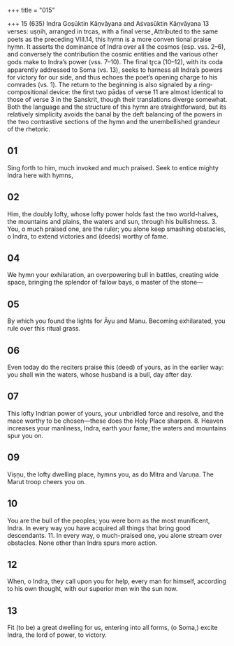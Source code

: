 +++
title = "015"

+++
15 (635)
Indra
Goṣūktin Kāṇvāyana and Aśvasūktin Kāṇvāyana
13 verses: uṣṇih, arranged in trcas, with a final verse ̥
Attributed to the same poets as the preceding VIII.14, this hymn is a more conven tional praise hymn. It asserts the dominance of Indra over all the cosmos (esp. vss.  2–6), and conversely the contribution the cosmic entities and the various other gods  make to Indra’s power (vss. 7–10). The final tr̥ca (10–12), with its coda apparently  addressed to Soma (vs. 13), seeks to harness all Indra’s powers for victory for our  side, and thus echoes the poet’s opening charge to his comrades (vs. 1). The return  to the beginning is also signaled by a ring-compositional device: the first two pādas  of verse 11 are almost identical to those of verse 3 in the Sanskrit, though their  translations diverge somewhat.
Both the language and the structure of this hymn are straightforward, but its  relatively simplicity avoids the banal by the deft balancing of the powers in the two  contrastive sections of the hymn and the unembellished grandeur of the rhetoric.
## 01
Sing forth to him, much invoked and much praised.
Seek to entice mighty Indra here with hymns,
## 02
Him, the doubly lofty, whose lofty power holds fast the two
world-halves,
the mountains and plains, the waters and sun, through his bullishness. 3. You, o much praised one, are the ruler; you alone keep smashing  obstacles,
o Indra, to extend victories and (deeds) worthy of fame.
## 04
We hymn your exhilaration, an overpowering bull in battles,
creating wide space, bringing the splendor of fallow bays, o master of  the stone—
## 05
By which you found the lights for Āyu and Manu.
Becoming exhilarated, you rule over this ritual grass.
## 06
Even today do the reciters praise this (deed) of yours, as in the earlier way: you shall win the waters, whose husband is a bull, day after day.
## 07
This lofty Indrian power of yours, your unbridled force and resolve, and the mace worthy to be chosen—these does the Holy Place sharpen. 8. Heaven increases your manliness, Indra, earth your fame;
the waters and mountains spur you on.
## 09
Viṣṇu, the lofty dwelling place, hymns you, as do Mitra and Varuṇa. The Marut troop cheers you on.
## 10
You are the bull of the peoples; you were born as the most
munificent, Indra.
In every way you have acquired all things that bring good descendants. 11. In every way, o much-praised one, you alone stream over obstacles. None other than Indra spurs more action.
## 12
When, o Indra, they call upon you for help, every man for himself,  according to his own thought,
with our superior men win the sun now.
## 13
Fit (to be) a great dwelling for us, entering into all forms, (o Soma,) excite Indra, the lord of power, to victory.